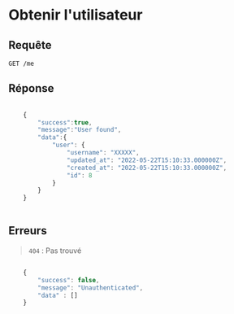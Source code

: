 # Obtenir l'utilisateur

## Requête

`GET /me`


## Réponse

```javascript
    
    {
        "success":true,
        "message":"User found",
        "data":{
            "user": {
                "username": "XXXXX",
                "updated_at": "2022-05-22T15:10:33.000000Z",
                "created_at": "2022-05-22T15:10:33.000000Z",
                "id": 8
            }
        }
    }
    
```

## Erreurs

> `404` : Pas trouvé

```javascript

    { 
        "success": false,
        "message": "Unauthenticated",
        "data" : []
    }

```
